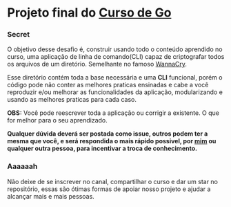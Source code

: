 # Projeto final do [Curso de Go](https://www.youtube.com/watch?v=SyNz6uos_qA&list=PLXFk6ROPeWoAvLMyJ_PPfu8oF0-N_NgEI)

### Secret

O objetivo desse desafio é, construir usando todo o conteúdo aprendido no curso, uma aplicação de linha de comando(CLI) capaz de criptografar todos os arquivos de um diretório. Semelhante no famoso [WannaCry](https://pt.wikipedia.org/wiki/WannaCry).

Esse diretório contém toda a base necessária e uma **CLI** funcional, porém o código pode não conter as melhores praticas ensinadas e cabe a você reproduzir e/ou melhorar as funcionalidades da aplicação, modularizando e usando as melhores praticas para cada caso.

**OBS:** Você pode reescrever toda a aplicação ou corrigir a existente. O que for melhor para o seu aprendizado.

**Qualquer dúvida deverá ser postada como issue, outros podem ter a mesma que você, e será respondida o mais rápido possivel, por [mim](https://github.com/zeucxb) ou qualquer outra pessoa, para incentivar a troca de conhecimento.**

### Aaaaaah

Não deixe de se inscrever no canal, compartilhar o curso e dar um star no repositório, essas são ótimas formas de apoiar nosso projeto e ajudar a alcançar mais e mais pessoas.
